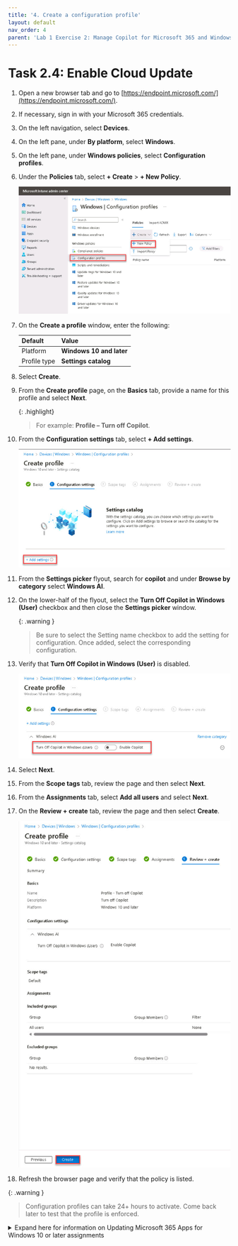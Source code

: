 ```yaml
---
title: '4. Create a configuration profile'
layout: default
nav_order: 4
parent: 'Lab 1 Exercise 2: Manage Copilot for Microsoft 365 and Windows Copilot'
---
```


# Task 2.4: Enable Cloud Update

1. Open a new browser tab and go to [https://endpoint.microsoft.com/](https://endpoint.microsoft.com/).

1. If necessary, sign in with your Microsoft 365 credentials.

1. On the left navigation, select **Devices**.

1. On the left pane, under **By platform**, select **Windows**.

1. On the left pane, under **Windows policies**, select **Configuration profiles**.

1. Under the **Policies** tab, select **+ Create** > **+ New Policy**.

    ![18a.jpg](../media/18a.jpg)

1. On the **Create a profile** window, enter the following:

    | Default | Value |
    |:---------|:---------|
    | Platform   | **Windows 10 and later**   |
    | Profile type   | **Settings catalog**   |

1. Select **Create**.    

1. From the **Create profile** page, on the **Basics** tab, provide a name for this profile and select **Next**.

    {: .highlight}
    > For example: **Profile – Turn off Copilot**. 

1. From the **Configuration settings** tab, select **+ Add settings**.

    ![b14.jpg](../media/b14.jpg)

1. From the **Settings picker** flyout, search for **copilot** and under **Browse by category** select **Windows AI**.

1. On the lower-half of the flyout, select the **Turn Off Copilot in Windows (User)** checkbox and then close the **Settings picker** window.

    {: .warning }
    > Be sure to select the Setting name checkbox to add the setting for configuration. Once added, select the corresponding configuration.

1. Verify that **Turn Off Copilot in Windows (User)** is disabled.

    ![b16.jpg](../media/b16.jpg)

1. Select **Next**.

1. From the **Scope tags** tab, review the page and then select **Next**.

1. From the **Assignments** tab, select **Add all users** and select **Next**.

1. On the **Review + create** tab, review the page and then select **Create**.

    ![b17.jpg](../media/b17.jpg)        

1. Refresh the browser page and verify that the policy is listed.


{: .warning }
> Configuration profiles can take 24+ hours to activate. Come back later to test that the profile is enforced. 

<details markdown="block">
<summary>Expand here for information on Updating Microsoft 365 Apps for Windows 10 or later assignments</summary>
    
## Update Microsoft 365 Apps for Windows 10 or later assignments
    
If you're deploying Microsoft 365 Apps with Intune using the Microsoft 365 Apps for Windows 10 and later app, the channel selected in the app configuration is re-evaluated and enforced during policy refresh. If the channels don't match, this causes unexpected channel flipping under the following circumstances:

Deploying Microsoft 365 Apps using the Microsoft 365 Apps for Windows 10 and later app.

- The app is configured using the Configuration designer.
- The app is assigned as required.
- The selected channel differs from the newly assigned one.
    
If this matches your current configuration, adjust your Microsoft 365 Apps for Windows 10 or later apps:
    
- Update the configuration of the existing app to exclude the Microsoft Entra ID security groups you created for the channel change.
- Create new Microsoft 365 Apps for Windows 10 or later apps with the newly assigned update channel.
    
If you're moving devices to both Current and Monthly Enterprise Channel, you have to create two new apps. Assign the newly created apps to the respective Microsoft Entra ID security groups.

</details>
